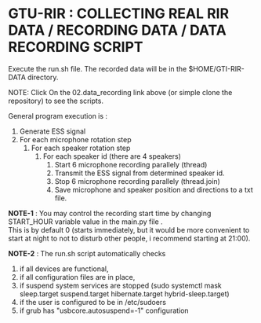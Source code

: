 # GTU-RIR : COLLECTING REAL RIR DATA / RECORDING DATA / DATA RECORDING SCRIPT

Execute the run.sh file. The recorded data will be in the $HOME/GTI-RIR-DATA directory.  

NOTE: Click On the 02.data_recording link above (or simple clone the repository) to see the scripts.

General program execution is :
1. Generate ESS signal 
2. For each microphone rotation step
   1. For each speaker rotation step
      1. For each speaker id (there are 4 speakers)
         1. Start 6 microphone recording parallely (thread)
         2. Transmit the ESS signal from determined speaker id.
         3. Stop 6 microphone recording parallely (thread.join)
         4. Save microphone and speaker position and directions to a txt file.  
   
**NOTE-1** : You may control the recording start time by changing START_HOUR variable value in the main.py file .  
         This is by default 0 (starts immediately, but it would be more convenient to start at night to not to disturb other people, i recommend starting at 21:00). 

**NOTE-2** : The run.sh script automatically checks 
   1. if all devices are functional, 
   2. if all configuration files are in place,
   3. if suspend system services are stopped (sudo systemctl mask sleep.target suspend.target hibernate.target hybrid-sleep.target)
   4. if the user is configured to be in /etc/sudoers
   5. if grub has "usbcore.autosuspend=-1" configuration
